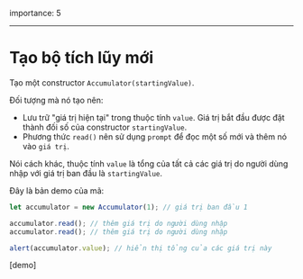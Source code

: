 importance: 5

---

# Tạo bộ tích lũy mới

Tạo một constructor `Accumulator(startingValue)`.

Đối tượng mà nó tạo nên:

- Lưu trữ "giá trị hiện tại" trong thuộc tính `value`. Giá trị bắt đầu được đặt thành đối số của constructor `startingValue`.
- Phương thức `read()` nên sử dụng `prompt` để đọc một số mới và thêm nó vào `giá trị`.

Nói cách khác, thuộc tính `value` là tổng của tất cả các giá trị do người dùng nhập với giá trị ban đầu là `startingValue`.

Đây là bản demo của mã:

```js
let accumulator = new Accumulator(1); // giá trị ban đầu 1

accumulator.read(); // thêm giá trị do người dùng nhập
accumulator.read(); // thêm giá trị do người dùng nhập

alert(accumulator.value); // hiển thị tổng của các giá trị này
```

[demo]
